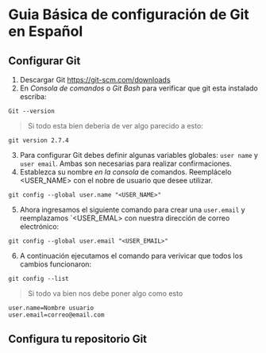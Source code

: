 # Guia Básica de configuración de Git en Español

## Configurar Git
1. Descargar Git https://git-scm.com/downloads 
2. En _*Consola de comandos*_ o _*Git Bash*_ para verificar que git esta instalado escriba:
```shell
Git --version
```
> Si todo esta bien deberia de ver algo parecido a esto:
```
git version 2.7.4
```

3. Para configurar Git debes definir algunas variables globales: `user name` y `user email`. Ambas son necesarias para realizar confirmaciones.
4. Establezca su nombre _en la consola_ de comandos. Reemplácelo <USER_NAME> con el nobre de usuario que desee utilizar.
```
git config --global user.name "<USER_NAME>"
```
5. Ahora ingresamos el siguiente comando para crear una `user.email` y reemplazamos `<USER_EMAL> con nuestra dirección de correo electrónico:
```
git config --global user.email "<USER_EMAIL>"
```
6. A continuación ejecutamos el comando para verivicar que todos los cambios funcionaron:
```
git config --list
```
> Si todo va bien nos debe poner algo como esto
```
user.name=Nombre usuario
user.email=correo@email.com
```

## Configura tu repositorio Git
